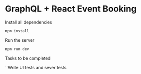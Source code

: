 # GraphQL + React Event Booking

Install all dependencies

```sh
npm install
```

Run the server

```sh
npm run dev
```

Tasks to be completed

``Write UI tests and sever tests

```

```

